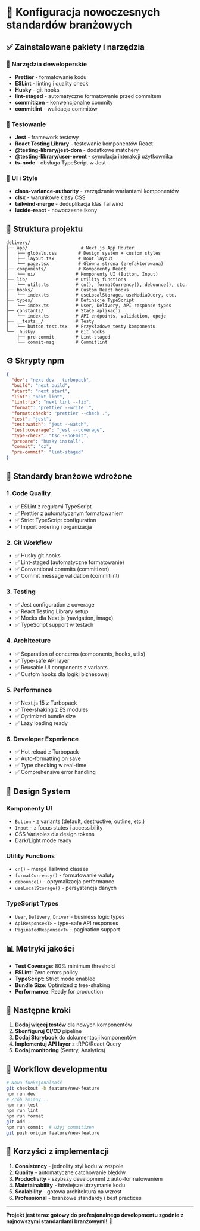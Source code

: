 # 🚀 Konfiguracja nowoczesnych standardów branżowych

## ✅ Zainstalowane pakiety i narzędzia

### 🔧 **Narzędzia deweloperskie**

- **Prettier** - formatowanie kodu
- **ESLint** - linting i quality check
- **Husky** - git hooks
- **lint-staged** - automatyczne formatowanie przed commitem
- **commitizen** - konwencjonalne commity
- **commitlint** - walidacja commitów

### 🧪 **Testowanie**

- **Jest** - framework testowy
- **React Testing Library** - testowanie komponentów React
- **@testing-library/jest-dom** - dodatkowe matchery
- **@testing-library/user-event** - symulacja interakcji użytkownika
- **ts-node** - obsługa TypeScript w Jest

### 🎨 **UI i Style**

- **class-variance-authority** - zarządzanie wariantami komponentów
- **clsx** - warunkowe klasy CSS
- **tailwind-merge** - deduplikacja klas Tailwind
- **lucide-react** - nowoczesne ikony

## 📁 **Struktura projektu**

```
delivery/
├── app/                    # Next.js App Router
│   ├── globals.css        # Design system + custom styles
│   ├── layout.tsx         # Root layout
│   └── page.tsx           # Główna strona (zrefaktorowana)
├── components/            # Komponenty React
│   └── ui/               # Komponenty UI (Button, Input)
├── lib/                  # Utility functions
│   └── utils.ts          # cn(), formatCurrency(), debounce(), etc.
├── hooks/                # Custom React hooks
│   └── index.ts          # useLocalStorage, useMediaQuery, etc.
├── types/                # Definicje TypeScript
│   └── index.ts          # User, Delivery, API response types
├── constants/            # Stałe aplikacji
│   └── index.ts          # API endpoints, validation, opcje
├── __tests__/            # Testy
│   └── button.test.tsx   # Przykładowe testy komponentu
└── .husky/               # Git hooks
    ├── pre-commit        # Lint-staged
    └── commit-msg        # Commitlint
```

## ⚙️ **Skrypty npm**

```json
{
  "dev": "next dev --turbopack",
  "build": "next build",
  "start": "next start",
  "lint": "next lint",
  "lint:fix": "next lint --fix",
  "format": "prettier --write .",
  "format:check": "prettier --check .",
  "test": "jest",
  "test:watch": "jest --watch",
  "test:coverage": "jest --coverage",
  "type-check": "tsc --noEmit",
  "prepare": "husky install",
  "commit": "cz",
  "pre-commit": "lint-staged"
}
```

## 🎯 **Standardy branżowe wdrożone**

### 1. **Code Quality**

- ✅ ESLint z regułami TypeScript
- ✅ Prettier z automatycznym formatowaniem
- ✅ Strict TypeScript configuration
- ✅ Import ordering i organizacja

### 2. **Git Workflow**

- ✅ Husky git hooks
- ✅ Lint-staged (automatyczne formatowanie)
- ✅ Conventional commits (commitizen)
- ✅ Commit message validation (commitlint)

### 3. **Testing**

- ✅ Jest configuration z coverage
- ✅ React Testing Library setup
- ✅ Mocks dla Next.js (navigation, image)
- ✅ TypeScript support w testach

### 4. **Architecture**

- ✅ Separation of concerns (components, hooks, utils)
- ✅ Type-safe API layer
- ✅ Reusable UI components z variants
- ✅ Custom hooks dla logiki biznesowej

### 5. **Performance**

- ✅ Next.js 15 z Turbopack
- ✅ Tree-shaking z ES modules
- ✅ Optimized bundle size
- ✅ Lazy loading ready

### 6. **Developer Experience**

- ✅ Hot reload z Turbopack
- ✅ Auto-formatting on save
- ✅ Type checking w real-time
- ✅ Comprehensive error handling

## 🎨 **Design System**

### **Komponenty UI**

- `Button` - z variants (default, destructive, outline, etc.)
- `Input` - z focus states i accessibility
- CSS Variables dla design tokens
- Dark/Light mode ready

### **Utility Functions**

- `cn()` - merge Tailwind classes
- `formatCurrency()` - formatowanie waluty
- `debounce()` - optymalizacja performance
- `useLocalStorage()` - persystencja danych

### **TypeScript Types**

- `User`, `Delivery`, `Driver` - business logic types
- `ApiResponse<T>` - type-safe API responses
- `PaginatedResponse<T>` - pagination support

## 📊 **Metryki jakości**

- **Test Coverage**: 80% minimum threshold
- **ESLint**: Zero errors policy
- **TypeScript**: Strict mode enabled
- **Bundle Size**: Optimized z tree-shaking
- **Performance**: Ready for production

## 🚀 **Następne kroki**

1. **Dodaj więcej testów** dla nowych komponentów
2. **Skonfiguruj CI/CD** pipeline
3. **Dodaj Storybook** do dokumentacji komponentów
4. **Implementuj API layer** z tRPC/React Query
5. **Dodaj monitoring** (Sentry, Analytics)

## 🔄 **Workflow developmentu**

```bash
# Nowa funkcjonalność
git checkout -b feature/new-feature
npm run dev
# Zrób zmiany...
npm run test
npm run lint
npm run format
git add .
npm run commit  # Użyj commitizen
git push origin feature/new-feature
```

## 🎯 **Korzyści z implementacji**

1. **Consistency** - jednolity styl kodu w zespole
2. **Quality** - automatyczne catchowanie błędów
3. **Productivity** - szybszy development z auto-formatowaniem
4. **Maintainability** - łatwiejsze utrzymanie kodu
5. **Scalability** - gotowa architektura na wzrost
6. **Professional** - branżowe standardy i best practices

---

**Projekt jest teraz gotowy do profesjonalnego developmentu zgodnie z najnowszymi standardami branżowymi!** 🎉
